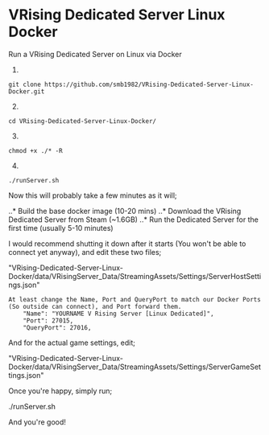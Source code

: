 # VRising Dedicated Server Linux Docker
Run a VRising Dedicated Server on Linux via Docker

1.  
```
git clone https://github.com/smb1982/VRising-Dedicated-Server-Linux-Docker.git
```
2.  
```
cd VRising-Dedicated-Server-Linux-Docker/
```
3.
```
chmod +x ./* -R
```
4. 
```
./runServer.sh
```

Now this will probably take a few minutes as it will;

..* Build the base docker image (10-20 mins)
..* Download the VRising Dedicated Server from Steam (~1.6GB)
..* Run the Dedicated Server for the first time (usually 5-10 minutes)

I would recommend shutting it down after it starts (You won't be able to connect yet anyway), and edit these two files;

"VRising-Dedicated-Server-Linux-Docker/data/VRisingServer_Data/StreamingAssets/Settings/ServerHostSettings.json"

    At least change the Name, Port and QueryPort to match our Docker Ports (So outside can connect), and Port forward them.
        "Name": "YOURNAME V Rising Server [Linux Dedicated]",
        "Port": 27015,
        "QueryPort": 27016,
        
 And for the actual game settings, edit;
 
 "VRising-Dedicated-Server-Linux-Docker/data/VRisingServer_Data/StreamingAssets/Settings/ServerGameSettings.json"

 Once you're happy, simply run;
 
 ./runServer.sh
 
 And you're good!
